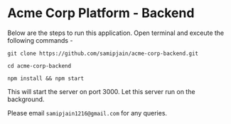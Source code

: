 # Acme Corp Platform - Backend

Below are the steps to run this application. Open terminal and exceute the following commands -

```
git clone https://github.com/samipjain/acme-corp-backend.git

cd acme-corp-backend

npm install && npm start
```

This will start the server on port 3000. Let this server run on the background.

Please email `samipjain1216@gmail.com` for any queries.